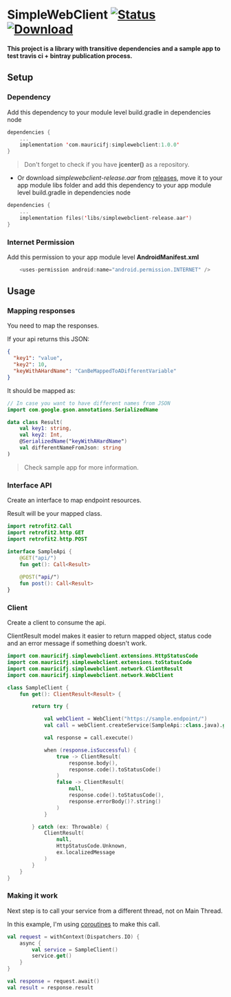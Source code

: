 # SimpleWebClient [![Status](https://travis-ci.com/Mauricifj/simplewebclient.svg?branch=master)](https://travis-ci.com/Mauricifj/simplewebclient) [![Download](https://api.bintray.com/packages/mauricifj/simplewebclient/simplewebclient/images/download.svg)](https://bintray.com/mauricifj/simplewebclient/simplewebclient/_latestVersion)

**This project is a library with transitive dependencies and a sample app to test travis ci + bintray publication process.**


## Setup

### Dependency

Add this dependency to your module level build.gradle in dependencies node

```kotlin
dependencies {
    ...
    implementation 'com.mauricifj:simplewebclient:1.0.0'
}
```

> Don't forget to check if you have **jcenter()** as a repository.

- Or download *simplewebclient-release.aar* from [releases](https://github.com/Mauricifj/simplewebclient/releases), move it to your app module libs folder and add this dependency to your app module level build.gradle in dependencies node

```kotlin
dependencies {
    ...
    implementation files('libs/simplewebclient-release.aar')
}
```

### Internet Permission

Add this permission to your app module level **AndroidManifest.xml**

```kotlin
    <uses-permission android:name="android.permission.INTERNET" />
```

## Usage

### Mapping responses

You need to map the responses.

If your api returns this JSON:

```json
{
  "key1": "value",
  "key2": 10,
  "keyWithAHardName": "CanBeMappedToADifferentVariable"
}
```

It should be mapped as:

```kotlin
// In case you want to have different names from JSON
import com.google.gson.annotations.SerializedName

data class Result(
    val key1: string,
    val key2: Int,
    @SerializedName("keyWithAHardName")
    val differentNameFromJson: string
)
```

> Check sample app for more information.

### Interface API

Create an interface to map endpoint resources.

Result will be your mapped class.

```kotlin
import retrofit2.Call
import retrofit2.http.GET
import retrofit2.http.POST

interface SampleApi {
    @GET("api/")
    fun get(): Call<Result>
    
    @POST("api/")
    fun post(): Call<Result>
}
```

### Client

Create a client to consume the api.

ClientResult model makes it easier to return mapped object, status code and an error message if something doesn't work.

```kotlin
import com.mauricifj.simplewebclient.extensions.HttpStatusCode
import com.mauricifj.simplewebclient.extensions.toStatusCode
import com.mauricifj.simplewebclient.network.ClientResult
import com.mauricifj.simplewebclient.network.WebClient

class SampleClient {
    fun get(): ClientResult<Result> {

        return try {

            val webClient = WebClient("https://sample.endpoint/")
            val call = webClient.createService(SampleApi::class.java).get()

            val response = call.execute()

            when (response.isSuccessful) {
                true -> ClientResult(
                    response.body(),
                    response.code().toStatusCode()
                )
                false -> ClientResult(
                    null,
                    response.code().toStatusCode(),
                    response.errorBody()?.string()
                )
            }

        } catch (ex: Throwable) {
            ClientResult(
                null,
                HttpStatusCode.Unknown,
                ex.localizedMessage
            )
        }
    }
}
```

### Making it work

Next step is to call your service from a different thread, not on Main Thread.

In this example, I'm using [coroutines](https://developer.android.com/kotlin/coroutines) to make this call.

```kotlin
val request = withContext(Dispatchers.IO) {
    async {
        val service = SampleClient()
        service.get()
    }
}

val response = request.await()
val result = response.result
```